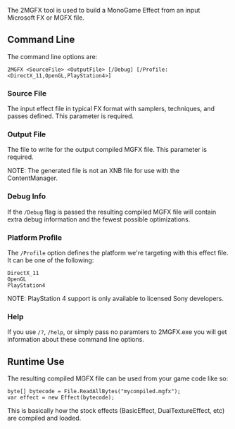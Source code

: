 The 2MGFX tool is used to build a MonoGame Effect from an input Microsoft FX or MGFX file.


## Command Line
The command line options are:

```
2MGFX <SourceFile> <OutputFile> [/Debug] [/Profile:<DirectX_11,OpenGL,PlayStation4>]
```

### Source File
The input effect file in typical FX format with samplers, techniques, and passes defined.  This parameter is required.

### Output File
The file to write for the output compiled MGFX file.  This parameter is required.

NOTE: The generated file is not an XNB file for use with the ContentManager.

### Debug Info
If the `/Debug` flag is passed the resulting compiled MGFX file will contain extra debug information and the fewest possible optimizations.

### Platform Profile
The `/Profile` option defines the platform we're targeting with this effect file.  It can be one of the following:

```
DirectX_11
OpenGL
PlayStation4
```
NOTE: PlayStation 4 support is only available to licensed Sony developers.

### Help
If you use `/?`, `/help`, or simply pass no paramters to 2MGFX.exe you will get information about these command line options.

## Runtime Use
The resulting compiled MGFX file can be used from your game code like so:

```
byte[] bytecode = File.ReadAllBytes("mycompiled.mgfx");
var effect = new Effect(bytecode);
```

This is basically how the stock effects (BasicEffect, DualTextureEffect, etc) are compiled and loaded.

